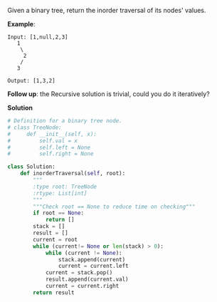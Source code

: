 Given a binary tree, return the inorder traversal of its nodes' values.

**Example**:
```
Input: [1,null,2,3]
   1
    \
     2
    /
   3

Output: [1,3,2]
```
**Follow up**: the Recursive solution is trivial, could you do it iteratively?

**Solution**
```python
# Definition for a binary tree node.
# class TreeNode:
#     def __init__(self, x):
#         self.val = x
#         self.left = None
#         self.right = None

class Solution:
    def inorderTraversal(self, root):
        """
        :type root: TreeNode
        :rtype: List[int]
        """
        """Check root == None to reduce time on checking"""
        if root == None:
            return []
        stack = []
        result = []
        current = root
        while (current!= None or len(stack) > 0):
            while (current != None):
                stack.append(current)
                current = current.left
            current = stack.pop()
            result.append(current.val)
            current = current.right
        return result
```     
